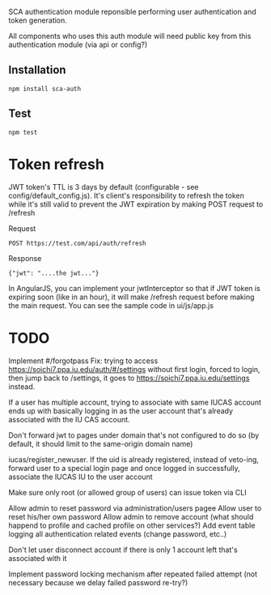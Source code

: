 SCA authentication module reponsible performing user authentication and token generation.

All components who uses this auth module will need public key from this authentication module (via api or config?)

## Installation

`npm install sca-auth`

## Test

`npm test`

# Token refresh

JWT token's TTL is 3 days by default (configurable - see config/default_config.js). It's client's responsibility to refresh the token while it's still valid to prevent the JWT expiration by making POST request to /refresh

Request
```
POST https://test.com/api/auth/refresh
```

Response
```
{"jwt": "....the jwt..."}
```

In AngularJS, you can implement your jwtInterceptor so that if JWT token is expiring soon (like in an hour), it will make /refresh request before making the main request. You can see the sample code in ui/js/app.js

# TODO

Implement #/forgotpass
Fix: trying to access https://soichi7.ppa.iu.edu/auth/#/settings without first login, forced to login, then jump back to /settings, it goes to https://soichi7.ppa.iu.edu/settings instead.

If a user has multiple account, trying to associate with same IUCAS account ends up with basically logging in as the user account that's already associated with the IU CAS account.

Don't forward jwt to pages under domain that's not configured to do so (by default, it should limit to the same-origin domain name)

iucas/register_newuser. If the uid is already registered, instead of veto-ing, forward user to a special login page and once logged in successfully, associate the IUCAS IU to the user account

Make sure only root (or allowed group of users) can issue token via CLI

Allow admin to reset password via administration/users pagee
Allow user to reset his/her own password
Allow admin to remove account (what should happend to profile and cached profile on other services?)
Add event table logging all authentication related events (change password, etc..)

Don't let user disconnect account if there is only 1 account left that's associated with it

Implement password locking mechanism after repeated failed attempt (not necessary because we delay failed password re-try?)

